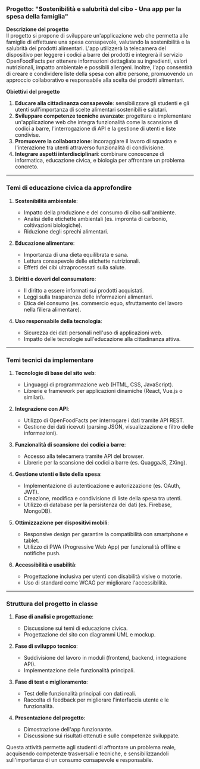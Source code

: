 ### Progetto: "Sostenibilità e salubrità del cibo - Una app per la spesa della famiglia"  

**Descrizione del progetto**  
Il progetto si propone di sviluppare un'applicazione web che permetta alle famiglie di effettuare una spesa consapevole, valutando la sostenibilità e la salubrità dei prodotti alimentari. L'app utilizzerà la telecamera del dispositivo per leggere i codici a barre dei prodotti e integrerà il servizio OpenFoodFacts per ottenere informazioni dettagliate su ingredienti, valori nutrizionali, impatto ambientale e possibili allergeni. Inoltre, l'app consentirà di creare e condividere liste della spesa con altre persone, promuovendo un approccio collaborativo e responsabile alla scelta dei prodotti alimentari.  

**Obiettivi del progetto**  
1. **Educare alla cittadinanza consapevole**: sensibilizzare gli studenti e gli utenti sull'importanza di scelte alimentari sostenibili e salutari.  
2. **Sviluppare competenze tecniche avanzate**: progettare e implementare un'applicazione web che integra funzionalità come la scansione di codici a barre, l'interrogazione di API e la gestione di utenti e liste condivise.  
3. **Promuovere la collaborazione**: incoraggiare il lavoro di squadra e l'interazione tra utenti attraverso funzionalità di condivisione.  
4. **Integrare aspetti interdisciplinari**: combinare conoscenze di informatica, educazione civica, e biologia per affrontare un problema concreto.  

---

### **Temi di educazione civica da approfondire**
1. **Sostenibilità ambientale**:  
   - Impatto della produzione e del consumo di cibo sull'ambiente.  
   - Analisi delle etichette ambientali (es. impronta di carbonio, coltivazioni biologiche).  
   - Riduzione degli sprechi alimentari.  

2. **Educazione alimentare**:  
   - Importanza di una dieta equilibrata e sana.  
   - Lettura consapevole delle etichette nutrizionali.  
   - Effetti dei cibi ultraprocessati sulla salute.  

3. **Diritti e doveri del consumatore**:  
   - Il diritto a essere informati sui prodotti acquistati.  
   - Leggi sulla trasparenza delle informazioni alimentari.  
   - Etica del consumo (es. commercio equo, sfruttamento del lavoro nella filiera alimentare).  

4. **Uso responsabile della tecnologia**:  
   - Sicurezza dei dati personali nell'uso di applicazioni web.  
   - Impatto delle tecnologie sull'educazione alla cittadinanza attiva.  

---

### **Temi tecnici da implementare**
1. **Tecnologie di base del sito web**:  
   - Linguaggi di programmazione web (HTML, CSS, JavaScript).  
   - Librerie e framework per applicazioni dinamiche (React, Vue.js o similari).  

2. **Integrazione con API**:  
   - Utilizzo di OpenFoodFacts per interrogare i dati tramite API REST.  
   - Gestione dei dati ricevuti (parsing JSON, visualizzazione e filtro delle informazioni).  

3. **Funzionalità di scansione dei codici a barre**:  
   - Accesso alla telecamera tramite API del browser.  
   - Librerie per la scansione dei codici a barre (es. QuaggaJS, ZXing).  

4. **Gestione utenti e liste della spesa**:  
   - Implementazione di autenticazione e autorizzazione (es. OAuth, JWT).  
   - Creazione, modifica e condivisione di liste della spesa tra utenti.  
   - Utilizzo di database per la persistenza dei dati (es. Firebase, MongoDB).  

5. **Ottimizzazione per dispositivi mobili**:  
   - Responsive design per garantire la compatibilità con smartphone e tablet.  
   - Utilizzo di PWA (Progressive Web App) per funzionalità offline e notifiche push.  

6. **Accessibilità e usabilità**:  
   - Progettazione inclusiva per utenti con disabilità visive o motorie.  
   - Uso di standard come WCAG per migliorare l'accessibilità.  

---

### **Struttura del progetto in classe**
1. **Fase di analisi e progettazione**:  
   - Discussione sui temi di educazione civica.  
   - Progettazione del sito con diagrammi UML e mockup.  

2. **Fase di sviluppo tecnico**:  
   - Suddivisione del lavoro in moduli (frontend, backend, integrazione API).  
   - Implementazione delle funzionalità principali.  

3. **Fase di test e miglioramento**:  
   - Test delle funzionalità principali con dati reali.  
   - Raccolta di feedback per migliorare l'interfaccia utente e le funzionalità.  

4. **Presentazione del progetto**:  
   - Dimostrazione dell'app funzionante.  
   - Discussione sui risultati ottenuti e sulle competenze sviluppate.  

Questa attività permette agli studenti di affrontare un problema reale, acquisendo competenze trasversali e tecniche, e sensibilizzandoli sull'importanza di un consumo consapevole e responsabile.